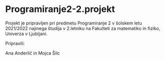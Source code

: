 # Programiranje2-2.projekt

Projekt je pripravljen pri predmetu Programiranje 2 v šolskem letu 2021/2022 najinega študija v 2.letniku na Fakulteti za matematiko in fiziko, Univerza v Ljubljani.


Pripravili:

Ana Anderlič in Mojca Šilc
